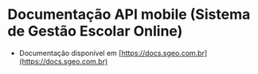 # Documentação API mobile (Sistema de Gestão Escolar Online)
- Documentação disponível em [https://docs.sgeo.com.br](https://docs.sgeo.com.br)
